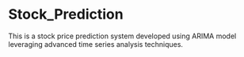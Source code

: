 # Stock_Prediction
This is a stock price prediction system developed using ARIMA model leveraging advanced time series analysis techniques.
